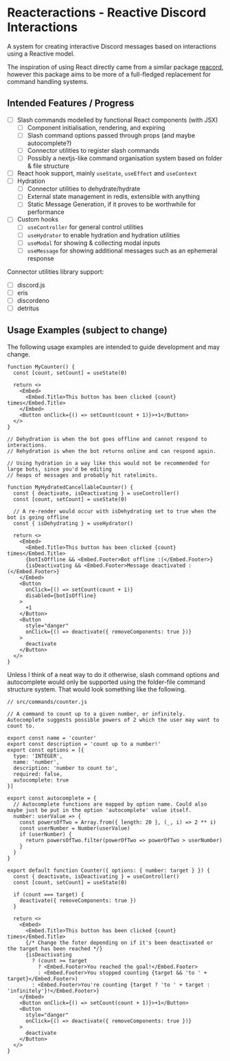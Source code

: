 # Reacteractions - Reactive Discord Interactions

A system for creating interactive Discord messages based on interactions using a Reactive model.

The inspiration of using React directly came from a similar package [reacord](https://github.com/itsMapleLeaf/reacord), however this package aims to be more of a full-fledged replacement for command handling systems.

## Intended Features / Progress

- [ ] Slash commands modelled by functional React components (with JSX)
  - [ ] Component initialisation, rendering, and expiring
  - [ ] Slash command options passed through props (and maybe autocomplete?)
  - [ ] Connector utilities to register slash commands
  - [ ] Possibly a nextjs-like command organisation system based on folder & file structure
- [ ] React hook support, mainly `useState`, `useEffect` and `useContext`
- [ ] Hydration
  - [ ] Connector utilities to dehydrate/hydrate
  - [ ] External state management in redis, extensible with anything
  - [ ] Static Message Generation, if it proves to be worthwhile for performance
- [ ] Custom hooks
  - [ ] `useController` for general control utilities
  - [ ] `useHydrator` to enable hydration and hydration utilities
  - [ ] `useModal` for showing & collecting modal inputs
  - [ ] `useMessage` for showing additional messages such as an ephemeral response

Connector utilities library support:
- [ ] discord.js
- [ ] eris
- [ ] discordeno
- [ ] detritus

## Usage Examples (subject to change)

The following usage examples are intended to guide development and may change.

```tsx
function MyCounter() {
  const [count, setCount] = useState(0)

  return <>
    <Embed>
      <Embed.Title>This button has been clicked {count} times</Embed.Title>
    </Embed>
    <Button onClick={() => setCount(count + 1)}>+1</Button>
  </>
}
```

```tsx
// Dehydration is when the bot goes offline and cannot respond to interactions.
// Rehydration is when the bot returns online and can respond again.

// Using hydration in a way like this would not be recommended for large bots, since you'd be editing
// heaps of messages and probably hit ratelimits.

function MyHydratedCancellableCounter() {
  const { deactivate, isDeactivating } = useController()
  const [count, setCount] = useState(0)

  // A re-render would occur with isDehydrating set to true when the bot is going offline
  const { isDehydrating } = useHydrator()

  return <>
    <Embed>
      <Embed.Title>This button has been clicked {count} times</Embed.Title>
      {botIsOffline && <Embed.Footer>Bot offline :(</Embed.Footer>}
      {isDeactivating && <Embed.Footer>Message deactivated :(</Embed.Footer>}
    </Embed>
    <Button
      onClick={() => setCount(count + 1)}
      disabled={botIsOffline}
    >
      +1
    </Button>
    <Button
      style="danger"
      onClick={() => deactivate({ removeComponents: true })}
    >
      deactivate
    </Button>
  </>
}
```

Unless I think of a neat way to do it otherwise, slash command options and autocomplete would only be supported using the folder-file command structure system. That would look something like the following.

```tsx
// src/commands/counter.js

// A command to count up to a given number, or infinitely. Autocomplete suggests possible powers of 2 which the user may want to count to.

export const name = 'counter'
export const description = 'count up to a number!'
export const options = [{
  type: 'INTEGER',
  name: 'number',
  description: 'number to count to',
  required: false,
  autocomplete: true
}]

export const autocomplete = {
  // Autocomplete functions are mapped by option name. Could also maybe just be put in the option 'autocomplete' value itself.
  number: userValue => {
    const powersOfTwo = Array.from({ length: 20 }, (_, i) => 2 ** i)
    const userNumber = Number(userValue)
    if (userNumber) {
      return powersOfTwo.filter(powerOfTwo => powerOfTwo > userNumber)
    }
  }
}

export default function Counter({ options: { number: target } }) {
  const { deactivate, isDeactivating } = useController()
  const [count, setCount] = useState(0)

  if (count === target) {
    deactivate({ removeComponents: true })
  }

  return <>
    <Embed>
      <Embed.Title>This button has been clicked {count} times</Embed.Title>
      {/* Change the foter depending on if it's been deactivated or the target has been reached */}
      {isDeactivating
        ? (count >= target
          ? <Embed.Footer>You reached the goal!</Embed.Footer>
          : <Embed.Footer>You stopped counting {target && 'to ' + target}</Embed.Footer>)
        : <Embed.Footer>You're counting {target ? 'to ' + target : 'infinitely'}!</Embed.Footer>}
    </Embed>
    <Button onClick={() => setCount(count + 1)}>+1</Button>
    <Button
      style="danger"
      onClick={() => deactivate({ removeComponents: true })}
    >
      deactivate
    </Button>
  </>
}

